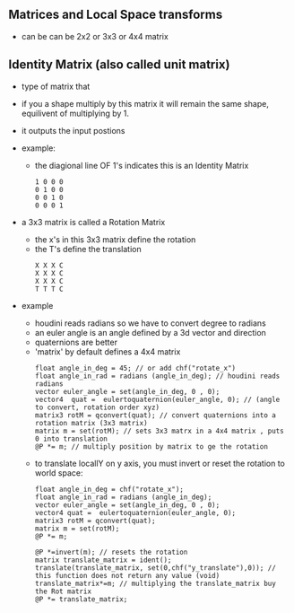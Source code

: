 ## Matrices and Local Space transforms
- can be can be 2x2 or 3x3 or 4x4 matrix

## Identity Matrix (also called unit matrix)
- type of matrix that
- if you a shape multiply by this matrix it will remain the same shape, equilivent of multiplying by 1.
- it outputs the input postions
- example:
  - the diagional line OF 1's indicates this is an Identity Matrix  
    ```
    1 0 0 0
    0 1 0 0
    0 0 1 0
    0 0 0 1
    ```
- a 3x3 matrix is called a Rotation Matrix
  - the x's in this 3x3 matrix define the rotation  
  - the T's define the translation
    ```
    X X X C
    X X X C
    X X X C
    T T T C
    ```
  
- example
    - houdini reads radians so we have to convert degree to radians
    - an euler angle is an angle defined by a 3d vector and direction
    - quaternions are better
    - 'matrix' by default defines a 4x4 matrix 
      ```
      float angle_in_deg = 45; // or add chf("rotate_x")
      float angle_in_rad = radians (angle_in_deg); // houdini reads radians
      vector euler_angle = set(angle_in_deg, 0 , 0);
      vector4  quat =  eulertoquaternion(euler_angle, 0); // (angle to convert, rotation order xyz)
      matrix3 rotM = qconvert(quat); // convert quaternions into a rotation matrix (3x3 matrix)
      matrix m = set(rotM); // sets 3x3 matrx in a 4x4 matrix , puts 0 into translation
      @P *= m; // multiply position by matrix to ge the rotation
      ```
    - to translate locallY on y axis, you must invert or reset the rotation to world space:
      ```
      float angle_in_deg = chf("rotate_x"); 
      float angle_in_rad = radians (angle_in_deg);
      vector euler_angle = set(angle_in_deg, 0 , 0);
      vector4 quat =  eulertoquaternion(euler_angle, 0);
      matrix3 rotM = qconvert(quat);
      matrix m = set(rotM);
      @P *= m;

      @P *=invert(m); // resets the rotation
      matrix translate_matrix = ident(); 
      translate(translate_matrix, set(0,chf("y_translate"),0)); // this function does not return any value (void)
      translate_matrix*=m; // multiplying the translate_matrix buy the Rot matrix
      @P *= translate_matrix;
      ```
